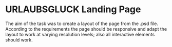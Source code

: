 # URLAUBSGLUCK Landing Page

The aim of the task was to create a layout of the page from the .psd file. According to the requirements the page should be responsive and adapt the layout to work at varying resolution levels; also all interactive elements should work.
